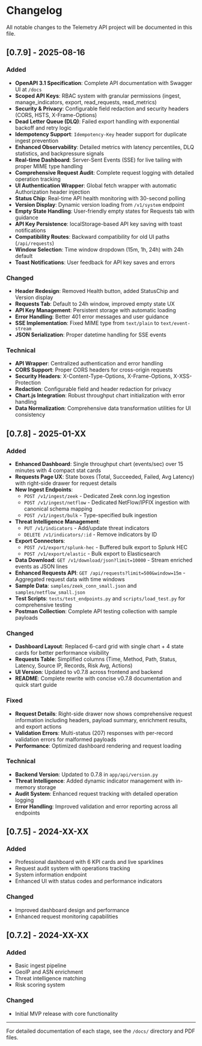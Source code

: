 # Changelog

All notable changes to the Telemetry API project will be documented in this file.

## [0.7.9] - 2025-08-16

### Added
- **OpenAPI 3.1 Specification**: Complete API documentation with Swagger UI at `/docs`
- **Scoped API Keys**: RBAC system with granular permissions (ingest, manage_indicators, export, read_requests, read_metrics)
- **Security & Privacy**: Configurable field redaction and security headers (CORS, HSTS, X-Frame-Options)
- **Dead Letter Queue (DLQ)**: Failed export handling with exponential backoff and retry logic
- **Idempotency Support**: `Idempotency-Key` header support for duplicate ingest prevention
- **Enhanced Observability**: Detailed metrics with latency percentiles, DLQ statistics, and backpressure signals
- **Real-time Dashboard**: Server-Sent Events (SSE) for live tailing with proper MIME type handling
- **Comprehensive Request Audit**: Complete request logging with detailed operation tracking
- **UI Authentication Wrapper**: Global fetch wrapper with automatic Authorization header injection
- **Status Chip**: Real-time API health monitoring with 30-second polling
- **Version Display**: Dynamic version loading from `/v1/system` endpoint
- **Empty State Handling**: User-friendly empty states for Requests tab with guidance
- **API Key Persistence**: localStorage-based API key saving with toast notifications
- **Compatibility Routes**: Backward compatibility for old UI paths (`/api/requests`)
- **Window Selection**: Time window dropdown (15m, 1h, 24h) with 24h default
- **Toast Notifications**: User feedback for API key saves and errors

### Changed
- **Header Redesign**: Removed Health button, added StatusChip and Version display
- **Requests Tab**: Default to 24h window, improved empty state UX
- **API Key Management**: Persistent storage with automatic loading
- **Error Handling**: Better 401 error messages and user guidance
- **SSE Implementation**: Fixed MIME type from `text/plain` to `text/event-stream`
- **JSON Serialization**: Proper datetime handling for SSE events

### Technical
- **API Wrapper**: Centralized authentication and error handling
- **CORS Support**: Proper CORS headers for cross-origin requests
- **Security Headers**: X-Content-Type-Options, X-Frame-Options, X-XSS-Protection
- **Redaction**: Configurable field and header redaction for privacy
- **Chart.js Integration**: Robust throughput chart initialization with error handling
- **Data Normalization**: Comprehensive data transformation utilities for UI consistency

## [0.7.8] - 2025-01-XX

### Added
- **Enhanced Dashboard**: Single throughput chart (events/sec) over 15 minutes with 4 compact stat cards
- **Requests Page UX**: State boxes (Total, Succeeded, Failed, Avg Latency) with right-side drawer for request details
- **New Ingest Endpoints**: 
  - `POST /v1/ingest/zeek` - Dedicated Zeek conn.log ingestion
  - `POST /v1/ingest/netflow` - Dedicated NetFlow/IPFIX ingestion with canonical schema mapping
  - `POST /v1/ingest/bulk` - Type-specified bulk ingestion
- **Threat Intelligence Management**:
  - `PUT /v1/indicators` - Add/update threat indicators
  - `DELETE /v1/indicators/:id` - Remove indicators by ID
- **Export Connectors**:
  - `POST /v1/export/splunk-hec` - Buffered bulk export to Splunk HEC
  - `POST /v1/export/elastic` - Bulk export to Elasticsearch
- **Data Download**: `GET /v1/download/json?limit=10000` - Stream enriched events as JSON lines
- **Enhanced Requests API**: `GET /api/requests?limit=500&window=15m` - Aggregated request data with time windows
- **Sample Data**: `samples/zeek_conn_small.json` and `samples/netflow_small.json`
- **Test Scripts**: `tests/test_endpoints.py` and `scripts/load_test.py` for comprehensive testing
- **Postman Collection**: Complete API testing collection with sample payloads

### Changed
- **Dashboard Layout**: Replaced 6-card grid with single chart + 4 state cards for better performance visibility
- **Requests Table**: Simplified columns (Time, Method, Path, Status, Latency, Source IP, Records, Risk Avg, Actions)
- **UI Version**: Updated to v0.7.8 across frontend and backend
- **README**: Complete rewrite with concise v0.7.8 documentation and quick start guide

### Fixed
- **Request Details**: Right-side drawer now shows comprehensive request information including headers, payload summary, enrichment results, and export actions
- **Validation Errors**: Multi-status (207) responses with per-record validation errors for malformed payloads
- **Performance**: Optimized dashboard rendering and request loading

### Technical
- **Backend Version**: Updated to 0.7.8 in `app/api/version.py`
- **Threat Intelligence**: Added dynamic indicator management with in-memory storage
- **Audit System**: Enhanced request tracking with detailed operation logging
- **Error Handling**: Improved validation and error reporting across all endpoints

## [0.7.5] - 2024-XX-XX

### Added
- Professional dashboard with 6 KPI cards and live sparklines
- Request audit system with operations tracking
- System information endpoint
- Enhanced UI with status codes and performance indicators

### Changed
- Improved dashboard design and performance
- Enhanced request monitoring capabilities

## [0.7.2] - 2024-XX-XX

### Added
- Basic ingest pipeline
- GeoIP and ASN enrichment
- Threat intelligence matching
- Risk scoring system

### Changed
- Initial MVP release with core functionality

---

For detailed documentation of each stage, see the `/docs/` directory and PDF files.
